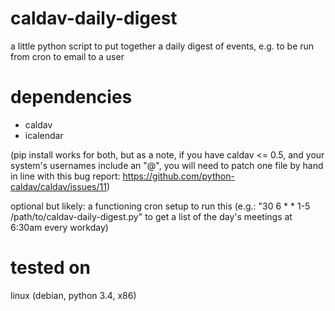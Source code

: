 # caldav-daily-digest
a little python script to put together a daily digest of events, e.g. to 
be run from cron to email to a user

# dependencies
  - caldav
  - icalendar

(pip install works for both, but as a note, if you have caldav <= 0.5, 
and your system's usernames include an "@", you will need to patch one file 
by hand in line with this bug report:
https://github.com/python-caldav/caldav/issues/11)

optional but likely: a functioning cron setup to run this
(e.g.: "30  6 * * 1-5 /path/to/caldav-daily-digest.py" to get a list of
the day's meetings at 6:30am every workday)

# tested on
linux (debian, python 3.4, x86)
